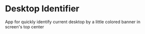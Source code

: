 # Desktop Identifier

App for quickly identify current desktop by a little colored banner in screen's top center
